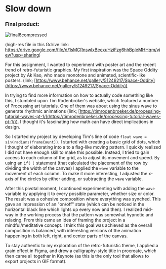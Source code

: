 # Slow down

### Final product:

![final6compressed](https://user-images.githubusercontent.com/61503490/120151416-49901c80-c1fd-11eb-841e-70bbb31c6a61.gif)

(high-res file in this Gdrive link: https://drive.google.com/file/d/1sMCRnswlxBeexuHziFzg6hhBpleMHHqm/view?usp=sharing)

For this assignment, I wanted to experiment with poster art and the recent trend of retro-futuristic graphics. My first inspiration was the Space Oddity project by Ak Kao, who made monotone and animated, scientific-like posters. (link; [https://www.behance.net/gallery/51249217/Space-Oddity](https://www.behance.net/gallery/51249217/Space-Oddity))

In trying to find more information on how to actually code something like this, I stumbled upon Tim Rodenbroker's website, which featured a number of Processing art tutorials.  One of them was about using the sinus wave to generate rhythmic animations (link; [https://timrodenbroeker.de/processing-tutorial-waves-pt-1/](https://timrodenbroeker.de/processing-tutorial-waves-pt-1/)). I thought it's fascinating how math can have direct implications in design.

So I started my project by developing Tim's line of code ```float wave = sin(radians(frameCount))```. I started with creating a basic grid of dots, which I thought of elaborating into a to  a flag-like moving pattern. I quickly realized I did not have enough skill to make this possible. Instead, I tried to  gain access to each column of the grid, as to adjust its movement and speed. By using an ```if( )``` statement (that  calculated the placement of the row by dividing the width of the canvas) I applied the ```wave``` variable to the movement of each column. To make it more interesting, I adjusted the x-axis of the circles by either adding, or subtracting the ```wave``` variable.

After this pivotal moment, I continued experimenting with adding the ```wave``` variable by applying it to every possible parameter, whether size or color. The result was a cohesive composition where everything was synched. This gave an impression of an "on/off" state (which can be noticed in the horizontal black line which lights up every now and then). I realized mid-way in the working process that the pattern was somewhat hypnotic and relaxing. From this came an idea of framing the project in a mindful/meditative concept. I think this goal was achieved as the overall composition is balanced, with interesting versions of the animation happening in both left, right, and center parts of the canvas. 

  

To stay authentic to my exploration of the retro-futuristic theme, I applied a grain effect in Figma, and drew a calligraphy-style title in procreate, which then came all together in Keynote (as this is the only tool that allows to export projects in GIF format).
